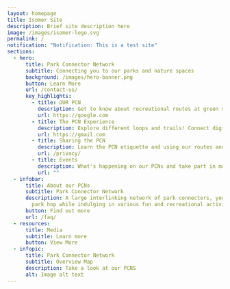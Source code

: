 ```yaml
---
layout: homepage
title: Isomer Site
description: Brief site description here
image: /images/isomer-logo.svg
permalink: /
notification: "Notification: This is a test site"
sections:
  - hero:
      title: Park Connector Network
      subtitle: Connecting you to our parks and nature spaces
      background: /images/hero-banner.png
      button: Learn More
      url: /contact-us/
      key_highlights:
        - title: OUR PCN
          description: Get to know about recreational routes at green spaces in Singapore
          url: https://google.com
        - title: The PCN Experience
          description: Explore different loops and trails! Connect digitally via our app
          url: https://gmail.com
        - title: Sharing the PCN
          description: Learn the PCN etiquette and using our routes and trails safely
          url: /privacy/
        - title: Events
          description: What's happening on our PCNs and take part in making it better
          url: ""
  - infobar:
      title: About our PCNs
      subtitle: Park Connector Network
      description: A large interlinking network of park connectors, you can easily
        park hop while indulging in various fun and recreational activities.
      button: Find out more
      url: /faq/
  - resources:
      title: Media
      subtitle: Learn more
      button: View More
  - infopic:
      title: Park Connector Network
      subtitle: Overview Map
      description: Take a look at our PCNS
      alt: Image alt text
---
```

